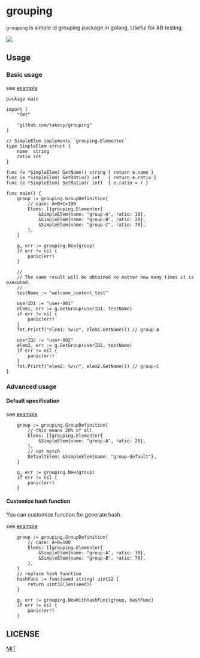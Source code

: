# grouping
`grouping` is simple id grouping package in golang. Useful for AB testing.

![](https://img.shields.io/badge/golang-1.11.0-blue.svg?style=flat-square)

## Usage

### Basic usage

see [example](./example/simple/main.go)

```
package main

import (
	"fmt"

	"github.com/takecy/grouping"
)

// SimpleElem implements `grouping.Elementer`
type SimpleElem struct {
	name  string
	ratio int
}

func (e *SimpleElem) GetName() string { return e.name }
func (e *SimpleElem) GetRatio() int   { return e.ratio }
func (e *SimpleElem) SetRatio(r int)  { e.ratio = r }

func main() {
	group := grouping.GroupDefinition{
		// case: A+B+C=100
		Elems: []grouping.Elementer{
			&SimpleElem{name: "group-A", ratio: 10},
			&SimpleElem{name: "group-B", ratio: 20},
			&SimpleElem{name: "group-C", ratio: 70},
		},
	}

	g, err := grouping.New(group)
	if err != nil {
		panic(err)
	}

	//
	// The same result will be obtained no matter how many times it is executed.
	//
	testName := "welcome_content_test"

	userID1 := "user-001"
	elem1, err := g.GetGroup(userID1, testName)
	if err != nil {
		panic(err)
	}
	fmt.Printf("elem1: %v\n", elem1.GetName()) // group-A

	userID2 := "user-002"
	elem2, err := g.GetGroup(userID2, testName)
	if err != nil {
		panic(err)
	}
	fmt.Printf("elem2: %v\n", elem2.GetName()) // group-C
}

```

### Advanced usage

#### Default specification

see [example](./example/default_elem/main.go)

```
	group := grouping.GroupDefinition{
		// this means 20% of all
		Elems: []grouping.Elementer{
			&SimpleElem{name: "group-A", ratio: 20},
		},
		// not match
		DefaultElem: &SimpleElem{name: "group-default"},
	}

	g, err := grouping.New(group)
	if err != nil {
		panic(err)
	}
```


#### Customize hash function

You can customize function for generate hash.

see [example](./example/hash_func/main.go)

```
	group := grouping.GroupDefinition{
		// case: A+B=100
		Elems: []grouping.Elementer{
			&SimpleElem{name: "group-A", ratio: 30},
			&SimpleElem{name: "group-B", ratio: 70},
		},
	}
	// replace hash function
	hashFunc := func(seed string) uint32 {
		return uint32(len(seed))
	}

	g, err := grouping.NewWithHashFunc(group, hashFunc)
	if err != nil {
		panic(err)
	}
```


## LICENSE
[MIT](./LICENSE)